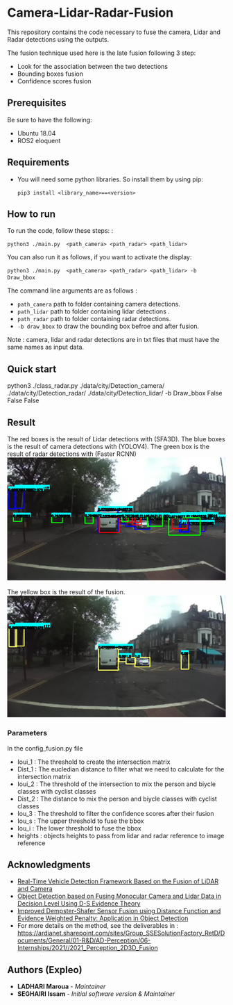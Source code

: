 # Camera-Lidar-Radar-Fusion

This repository contains the code necessary to fuse the camera, Lidar and Radar detections using the outputs.

The fusion technique used here is the late fusion following 3 step:

- Look for the association between the two detections
- Bounding boxes fusion 
- Confidence scores fusion 

## **Prerequisites**

Be sure to have the following: 

- Ubuntu 18.04
- ROS2 eloquent

## **Requirements**

* You will need some python libraries. So install them by using pip:

  ```
  pip3 install <library_name>==<version>
  ```

## **How to run**

To run the code, follow these steps: :

  ```
  python3 ./main.py  <path_camera> <path_radar> <path_lidar> 
  ```
You can also run it as follows, if you want to activate the display:

  ```
  python3 ./main.py  <path_camera> <path_radar> <path_lidar> -b Draw_bbox
  ```

The command line arguments are as follows :
- `path_camera` path to folder containing camera detections.
- `path_lidar` path to folder containing lidar detections .
- `path_radar` path to folder containing radar detections.
- `-b draw_bbox` to draw the bounding box befroe and after fusion.

Note : camera, lidar and radar detections are in txt files that must have the same names as input data. 

## **Quick start**


python3 ./class_radar.py ./data/city/Detection_camera/  ./data/city/Detection_radar/ ./data/city/Detection_lidar/ -b Draw_bbox False False False


## Result


The red boxes is the result of Lidar detections with (SFA3D). The blue boxes is the result of camera detections with (YOLOV4). The green box is the result of radar detections with (Faster RCNN)
![](./Result/Detection_lidar_camera_radar.png)

The yellow box is the result of the fusion.
![](./Result/Result_fusion.png)


### **Parameters**

In the config_fusion.py file

  
- Ioui_1 : The threshold to create the intersection matrix
- Dist_1 : The eucledian distance to filter what we need to calculate for the intersection matrix
- Ioui_2 : The threshold of the intersection to mix the person and biycle classes with cyclist classes 
- Dist_2 : The distance to mix the person and biycle classes with cyclist classes 
- Iou_3  : The threshold to filter the confidence scores after their fusion
- Iou_s  : The upper threshold to fuse the bbox
- Iou_i  : The lower threshold to fuse the bbox
- heights : objects heights to pass from lidar and radar reference to image reference

## **Acknowledgments**
* [Real-Time Vehicle Detection Framework Based on the Fusion of LiDAR and Camera](https://www.mdpi.com/2079-9292/9/3/451)
* [Object Detection based on Fusing Monocular Camera and Lidar Data in Decision Level Using D-S Evidence Theory ](https://ieeexplore.ieee.org/document/9216767)
* [Improved Dempster-Shafer Sensor Fusion using Distance Function and Evidence Weighted Penalty: Application in Object Detection](https://www.scitepress.org/Papers/2019/79171/79171.pdf)
* For more details on the method, see the deliverables in : https://ardianet.sharepoint.com/sites/Group_SSESolutionFactory_RetD/Documents/General/01-R&D/AD-Perception/06-Internships/2021//2021_Perception_2D3D_Fusion


## **Authors (Expleo)**

* **LADHARI Maroua** - *Maintainer*
* **SEGHAIRI Issam** - *Initial software version & Maintainer*


